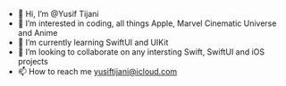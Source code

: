- 👋 Hi, I’m @Yusif Tijani
- 👀 I’m interested in coding, all things Apple, Marvel Cinematic Universe and Anime
- 🌱 I’m currently learning SwiftUI and UIKit
- 💞️ I’m looking to collaborate on any intersting Swift, SwiftUI and iOS projects
- 📫 How to reach me yusiftijani@icloud.com

<!---
greynoodle/greynoodle is a ✨ special ✨ repository because its `README.md` (this file) appears on your GitHub profile.
You can click the Preview link to take a look at your changes.
--->
